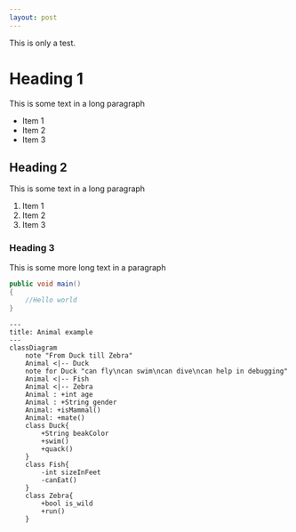 ```yaml
---
layout: post
---
```

This is only a test.

<!--more-->

# Heading 1
This is some text in a long paragraph

- Item 1
- Item 2
- Item 3

## Heading 2
This is some text in a long paragraph

1. Item 1
2. Item 2
3. Item 3

### Heading 3
This is some more long text in a paragraph

```csharp
public void main() 
{
    //Hello world
}
```

```mermaid
---
title: Animal example
---
classDiagram
    note "From Duck till Zebra"
    Animal <|-- Duck
    note for Duck "can fly\ncan swim\ncan dive\ncan help in debugging"
    Animal <|-- Fish
    Animal <|-- Zebra
    Animal : +int age
    Animal : +String gender
    Animal: +isMammal()
    Animal: +mate()
    class Duck{
        +String beakColor
        +swim()
        +quack()
    }
    class Fish{
        -int sizeInFeet
        -canEat()
    }
    class Zebra{
        +bool is_wild
        +run()
    }

```
